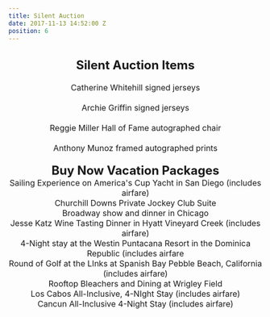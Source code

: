 ```yaml
---
title: Silent Auction
date: 2017-11-13 14:52:00 Z
position: 6
---
```


<html>
<br>
<div style="text-align: center;">
<b>
<font size="5">Silent Auction Items</font>
</b>
<div style="text-align: center;">
<font size="3">
<br>
Catherine Whitehill signed jerseys
<br>
<br>
Archie Griffin signed jerseys
<br>
<br>
Reggie Miller Hall of Fame autographed chair
<br>
<br>
Anthony Munoz framed autographed prints
<br>
<br>
<div style="text-align: center;">
<b>
<font size="5">Buy Now Vacation Packages</font>
</b>
<br>
<div style="text-align: center;">
<font size="3">
Sailing Experience on America's Cup Yacht in San Diego (includes airfare)
<br>
Churchill Downs Private Jockey Club Suite
<br>
Broadway show and dinner in Chicago
<br>
Jesse Katz Wine Tasting Dinner in Hyatt Vineyard Creek (includes airfare)
<br>
4-Night stay at the Westin Puntacana Resort in the Dominica Republic (includes airfare
<br>
Round of Golf at the LInks at Spanish Bay Pebble Beach, California (includes airfare)
<br>
Rooftop Bleachers and Dining at Wrigley Field
<br>
Los Cabos All-Inclusive, 4-NIght Stay (includes airfare)
<br>
Cancun All-Inclusive 4-Night Stay (includes airfare)


